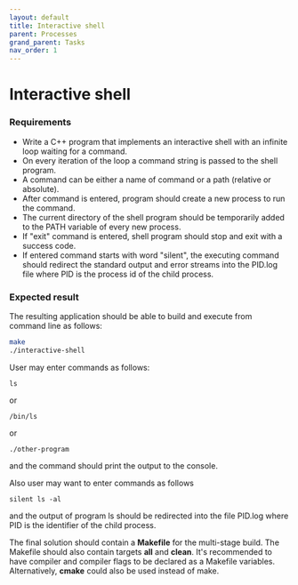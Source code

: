 ```yaml
---
layout: default
title: Interactive shell
parent: Processes
grand_parent: Tasks
nav_order: 1
---
```


# Interactive shell

### Requirements 

- Write a C++ program that implements an interactive shell with an infinite loop waiting for a command.
- On every iteration of the loop a command string is passed to the shell program. 
- A command can be either a name of command or a path (relative or absolute).
- After command is entered, program should create a new process to run the command.
- The current directory of the shell program should be temporarily added to the PATH variable of every new process. 
- If "exit" command is entered, shell program should stop and exit with a success code. 
- If entered command starts with word "silent", the executing command should redirect the standard output and error streams into the PID.log file where PID is the process id of the child process. 

### Expected result

The resulting application should be able to build and execute from command line as follows:

```sh
make
./interactive-shell
```

User may enter commands as follows:
```
ls
```
or
```
/bin/ls
```
or
```
./other-program
```
and the command should print the output to the console. 

Also user may want to enter commands as follows
```
silent ls -al
```
and the output of program ls should be redirected into the file PID.log where PID is the identifier of the child process.

The final solution should contain a **Makefile** for the multi-stage build. The Makefile should also contain targets **all** and **clean**. It's recommended to have compiler and compiler flags to be declared as a Makefile variables. Alternatively, **cmake** could also be used instead of make. 
